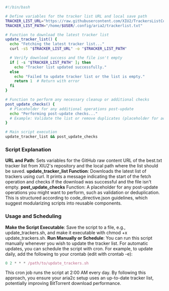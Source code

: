 ```bash
#!/bin/bash

# Define variables for the tracker list URL and local save path
TRACKER_LIST_URL="https://raw.githubusercontent.com/XIU2/TrackersListCollection/master/best.txt"
TRACKER_LIST_PATH="/home/$USER/.config/aria2/trackerlist.txt"

# Function to download the latest tracker list
update_tracker_list() {
  echo "Fetching the latest tracker list..."
  curl -sS "$TRACKER_LIST_URL" -o "$TRACKER_LIST_PATH"

  # Verify download success and the file isn't empty
  if [ -s "$TRACKER_LIST_PATH" ]; then
    echo "Tracker list updated successfully."
  else
    echo "Failed to update tracker list or the list is empty."
    return 1  # Return with error
  fi
}

# Function to perform any necessary cleanup or additional checks
post_update_checks() {
  # Placeholder for any additional operations post-update
  echo "Performing post-update checks..."
  # Example: Validate the list or remove duplicates (placeholder for actual commands)
}

# Main script execution
update_tracker_list && post_update_checks
```

### Script Explanation
**URL and Path**: Sets variables for the GitHub raw content URL of the best.txt tracker list from XIU2's repository and the local path where the list should be saved.
**update_tracker_list Function**: Downloads the latest list of trackers using curl. It prints a message indicating the start of the fetch operation and checks if the download was successful and the file isn't empty.
**post_update_checks** Function: A placeholder for any post-update operations you might want to perform, such as validation or deduplication. This is structured according to code_directive.json guidelines, which suggest modularizing scripts into reusable components.

### Usage and Scheduling
**Make the Script Executable**: Save the script to a file, e.g., update_trackers.sh, and make it executable with chmod +x update_trackers.sh.
**Run Manually or Schedule**: You can run this script manually whenever you wish to update the tracker list. For automatic updates, you can schedule the script with cron. For example, to update daily, add the following to your crontab (edit with crontab -e):

```javascript
0 2 * * * /path/to/update_trackers.sh
```

This cron job runs the script at 2:00 AM every day.
By following this approach, you ensure your aria2c setup uses an up-to-date tracker list, potentially improving BitTorrent download performance.
